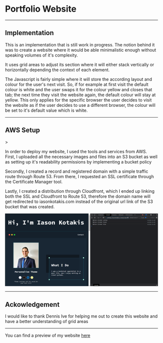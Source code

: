 <h1> Portfolio Website </h1> 

<hr>

<h2> Implementation </h2> 
<p> This is an implementation that is still work in progress. The notion behind it was to create a website where it would be able minimalistic enough without speaking volumes of it's complexity. </p> 
<p> It uses grid areas to adjust its section where it will either stack vertically or horizontally depending the context of each element. </p> 
<p> The Javascript is fairly simple where it will store the according layout and colour for the user's next visit. So, if for example at first visit the default colour is white and the user swaps it for the colour yellow and closes that tab; the next time they visit the website again, the default colour will stay at yellow. This only applies for the specific browser the user decides to visit the website as if the user decides to use a different browser, the colour will be set to it's default value which is white. </p> 

<hr>

<h2>AWS Setup</h2>>
<p>In order to deploy my website, I used the tools and services from AWS. First, I uploaded all the necessary images and files into an S3 bucket as well as setting up it's readability permissions by implementing a bucket policy</p>
<p>Secondly, I created a record and registered domain with a simple traffic route through Route 53. From there, I requested an SSL certificate through the Certificate Manager tool.</p>
<p>Lastly, I created a distribution through Cloudfront, which I ended up linking both the SSL and Cloudfront to Route 53, therefore the domain name will get redirected to iasonkotakis.com instead of the original url link of the S3 bucket that was created.</p>

<img src="https://github.com/IasonKotakis/Iason-Kotakis-Website/blob/docs/images/config%20js%20action.png"><img>

<hr>

<h2> Ackowledgement </h2> 
<p> I would like to thank Dennis Ive for helping me out to create this website and have a better understanding of grid areas</p>

<hr>

<p> You can find a preview of my website <a href="https://iasonkotakis.com">here</a>

